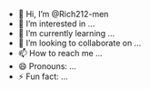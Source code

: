 - 👋 Hi, I’m @Rich212-men
- 👀 I’m interested in ...
- 🌱 I’m currently learning ...
- 💞️ I’m looking to collaborate on ...
- 📫 How to reach me ...
- 😄 Pronouns: ...
- ⚡ Fun fact: ...

<!---
Rich212-men/Rich212-men is a ✨ special ✨ repository because its `README.md` (this file) appears on your GitHub profile.
You can click the Preview link to take a look at your changes.
--->

